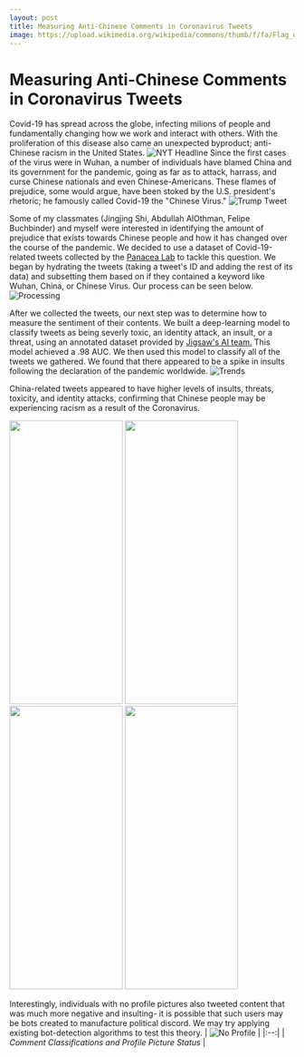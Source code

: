 ```yaml
---
layout: post
title: Measuring Anti-Chinese Comments in Coronavirus Tweets
image: https://upload.wikimedia.org/wikipedia/commons/thumb/f/fa/Flag_of_the_People%27s_Republic_of_China.svg/1200px-Flag_of_the_People%27s_Republic_of_China.svg.png
---
```

# Measuring Anti-Chinese Comments in Coronavirus Tweets

Covid-19 has spread across the globe, infecting milions of people and fundamentally changing how we work and interact with others. With the proliferation of this disease also came an unexpected byproduct; anti-Chinese racism in the United States.
![NYT Headline](https://github.com/joekrinke15/JoeKrinke15.github.io/blob/master/img/Racism.PNG?raw=true)
Since the first cases of the virus were in Wuhan, a number of individuals have blamed China and its government for the pandemic, going as far as to attack, harrass, and curse Chinese nationals and even Chinese-Americans. These flames of prejudice, some would argue, have been stoked by the U.S. president's rhetoric; he famously called Covid-19 the "Chinese Virus."
![Trump Tweet](https://github.com/joekrinke15/JoeKrinke15.github.io/blob/master/img/TrumpTweet.PNG?raw=true)

Some of my classmates (Jingjing Shi, Abdullah AlOthman, Felipe Buchbinder) and myself were interested in identifying the amount of prejudice that exists towards Chinese people and how it has changed over the course of the pandemic. We decided to use a dataset of Covid-19-related tweets collected by the [Panacea Lab](http://www.panacealab.org/covid19/) to tackle this question. We began by hydrating the tweets (taking a tweet's ID and adding the rest of its data) and subsetting them based on if they contained a keyword like Wuhan, China, or Chinese Virus. Our process can be seen below. ![Processing](https://github.com/joekrinke15/JoeKrinke15.github.io/blob/master/img/Processing.PNG)

After we collected the tweets, our next step was to determine how to measure the sentiment of their contents. We built a deep-learning model to classify tweets as being severly toxic, an identity attack, an insult, or a threat, using an annotated dataset provided by [Jigsaw's AI team.](https://www.kaggle.com/c/jigsaw-unintended-bias-in-toxicity-classification/data) This model achieved a .98 AUC. We then used this model to classify all of the tweets we gathered. We found that there appeared to be a spike in insults following the declaration of the pandemic worldwide.
![Trends](https://github.com/joekrinke15/JoeKrinke15.github.io/blob/master/img/Trends.png?raw=true)

China-related tweets appeared to have higher levels of insults, threats, toxicity, and identity attacks, confirming that Chinese people may be experiencing racism as a result of the Coronavirus. 

<p float="left">
<img src="https://github.com/joekrinke15/JoeKrinke15.github.io/blob/master/img/Threat.png?raw=true"  width="200" height="500"/>
<img src="https://github.com/joekrinke15/JoeKrinke15.github.io/blob/master/img/identity%20attack.png?raw=true"  width="200" height="500"/>
<img src="https://github.com/joekrinke15/JoeKrinke15.github.io/blob/master/img/Tweet%20Toxicity%20(2).png?raw=true"  width="200" height="500"/>
<img src="https://github.com/joekrinke15/JoeKrinke15.github.io/blob/master/img/insult.png?raw=true"  width="200" height="500"/>
</p>

Interestingly, individuals with no profile pictures also tweeted content that was much more negative and insulting- it is possible that such users may be bots created to manufacture political discord. We may try applying existing bot-detection algorithms to test this theory. 
| ![No Profile](https://github.com/joekrinke15/JoeKrinke15.github.io/blob/master/img/China%20Profile%20TF.png?raw=true) | 
|:--:| 
| *Comment Classifications and Profile Picture Status* |
